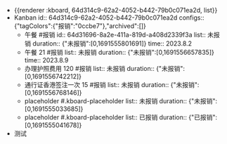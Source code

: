 - {{renderer :kboard, 64d314c9-62a2-4052-b442-79b0c071ea2d, list}}
- Kanban
  id:: 64d314c9-62a2-4052-b442-79b0c071ea2d
  configs:: {"tagColors":{"报销":"0ccbe7"},"archived":[]}
	- 午餐 #报销
	  id:: 64d31696-8a2e-411a-819d-a408d2339f3a
	  list:: 未报销
	  duration:: {"未报销":[0,1691555801691]}
	  time:: 2023.8.2
	- 午餐 21 #报销
	  list:: 未报销
	  duration:: {"未报销":[0,1691556657835]}
	  time:: 2023.8.9
	- 办理护照费用 120 #报销
	  list:: 未报销
	  duration:: {"未报销":[0,1691556742212]}
	- 通行证香港签注一次 15 #报销
	  list:: 未报销
	  duration:: {"未报销":[0,1691556768146]}
	- placeholder #.kboard-placeholder
	  list:: 未报销
	  duration:: {"未报销":[0,1691555033685]}
	- placeholder #.kboard-placeholder
	  list:: 已报销
	  duration:: {"已报销":[0,1691555041678]}
- 测试